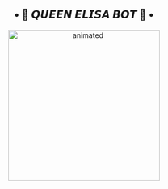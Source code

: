 
<h2 align="center">• 💃 𝙌𝙐𝙀𝙀𝙉 𝙀𝙇𝙄𝙎𝘼 𝘽𝙊𝙏 💃 •<br></h2>
<p align="center">
  <img src="https://telegra.ph/file/00ed6f993e410f834c891.jpg" alt="animated" width="300" height="300" />
</p>
  

